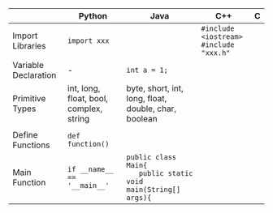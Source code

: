 |   | Python | Java |C++|C|
|---| ------ | ---- |---|-|
|Import Libraries| `import xxx` |  |`#include <iostream>` <br> `#include "xxx.h"`| |
|Variable Declaration| - |`int a = 1;` | | |
|Primitive Types|int, long, float, bool, complex, string|byte, short, int, long, float, double, char, boolean|||
||||||
|Define Functions|`def function()`||||
|Main Function|`if __name__ == '__main__'`|`public class Main{` <br> `   public static void main(String[] args){`|||
